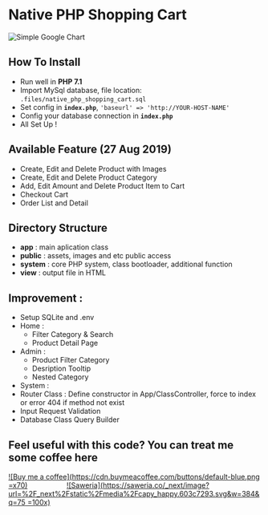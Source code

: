 # Native PHP Shopping Cart
![Simple Google Chart](https://raw.githubusercontent.com/arixwap/native-php-shopping-cart/master/public/images/example.png)

## How To Install
- Run well in **PHP 7.1**
- Import MySql database, file location: `.files/native_php_shopping_cart.sql`
- Set config in **`index.php`**, `'baseurl' => 'http://YOUR-HOST-NAME'`
- Config your database connection in **`index.php`**
- All Set Up !

## Available Feature (27 Aug 2019)
- Create, Edit and Delete Product with Images
- Create, Edit and Delete Product Category
- Add, Edit Amount and Delete Product Item to Cart
- Checkout Cart
- Order List and Detail

## Directory Structure
- **app** : main aplication class
- **public** : assets, images and etc public access
- **system** : core PHP system, class bootloader, additional function
- **view** : output file in HTML

## Improvement :
- Setup SQLite and .env
- Home :
  - Filter Category & Search
  - Product Detail Page
- Admin :
  - Product Filter Category
  - Desription Tooltip
  - Nested Category
- System :
 - Router Class : Define constructor in App/ClassController, force to index or error 404 if method not exist
 - Input Request Validation
 - Database Class Query Builder

## Feel useful with this code? You can treat me some coffee here
[![Buy me a coffee](https://cdn.buymeacoffee.com/buttons/default-blue.png =x70)](https://www.buymeacoffee.com/arixwap) &emsp;&emsp;&emsp;&emsp;&emsp; [![Saweria](https://saweria.co/_next/image?url=%2F_next%2Fstatic%2Fmedia%2Fcapy_happy.603c7293.svg&w=384&q=75   =100x)](https://saweria.co/arixwap)
